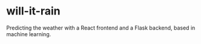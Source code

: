 # will-it-rain

Predicting the weather with a React frontend and a Flask backend, based in machine learning.
